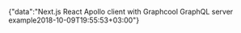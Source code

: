{"data":"Next.js React Apollo client with Graphcool GraphQL server example2018-10-09T19:55:53+03:00"}
